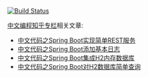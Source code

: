 [![Build Status](https://travis-ci.org/program-in-chinese/programming_term_dictionary.svg?branch=master)](https://travis-ci.org/program-in-chinese/programming_term_dictionary)

[中文编程知乎专栏](https://zhuanlan.zhihu.com/c_140193266)相关文章:

- [中文代码之Spring Boot实现简单REST服务](https://zhuanlan.zhihu.com/p/42100391)
- [中文代码之Spring Boot添加基本日志](https://zhuanlan.zhihu.com/p/42247945)
- [中文代码之Spring Boot集成H2内存数据库](https://zhuanlan.zhihu.com/p/42540265)
- [中文代码之Spring Boot对H2数据库简单查询](https://zhuanlan.zhihu.com/p/42863835)
